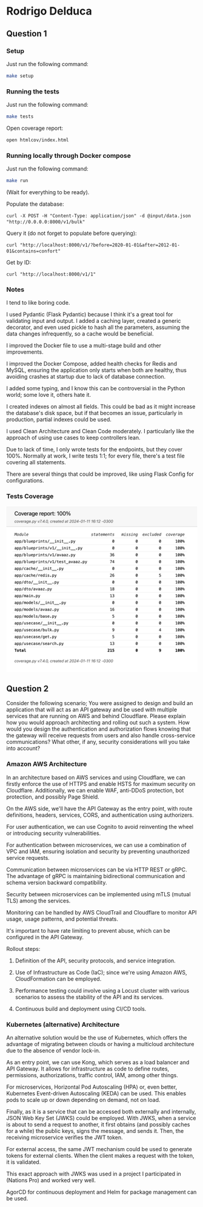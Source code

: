 # Rodrigo Delduca

## Question 1

### Setup

Just run the following command:

```bash
make setup
```

### Running the tests

Just run the following command:

```bash
make tests
```

Open coverage report:

```bash
open htmlcov/index.html
```

### Running locally through Docker compose

Just run the following command:

```bash
make run
```

(Wait for everything to be ready).

Populate the database:

```shell
curl -X POST -H "Content-Type: application/json" -d @input/data.json "http://0.0.0.0:8000/v1/bulk"
```

Query it (do not forget to populate before querying):

```shell
curl "http://localhost:8000/v1/?before=2020-01-01&after=2012-01-01&contains=confort"
```

Get by ID:

```shell
curl "http://localhost:8000/v1/1"
```

### Notes

I tend to like boring code.

I used Pydantic (Flask Pydantic) because I think it's a great tool for validating input and output. I added a caching layer, created a generic decorator, and even used pickle to hash all the parameters, assuming the data changes infrequently, so a cache would be beneficial.

I improved the Docker file to use a multi-stage build and other improvements.

I improved the Docker Compose, added health checks for Redis and MySQL, ensuring the application only starts when both are healthy, thus avoiding crashes at startup due to lack of database connection.

I added some typing, and I know this can be controversial in the Python world; some love it, others hate it.

I created indexes on almost all fields. This could be bad as it might increase the database's disk space, but if that becomes an issue, particularly in production, partial indexes could be used.

I used Clean Architecture and Clean Code moderately. I particularly like the approach of using use cases to keep controllers lean.

Due to lack of time, I only wrote tests for the endpoints, but they cover 100%. Normally at work, I write tests 1:1; for every file, there's a test file covering all statements.

There are several things that could be improved, like using Flask Config for configurations.

### Tests Coverage

![Tests coverage](./coverage.png)

## Question 2

Consider the following scenario; You were assigned to design and build an application that will act as an API gateway and be used with multiple services that are running on AWS and behind Cloudflare. Please explain how you would approach architecting and rolling out such a system. How would you design the authentication and authorization flows knowing that the gateway will receive requests from users and also handle cross-service communications? What other, if any, security considerations will you take into account?

### Amazon AWS Architecture

In an architecture based on AWS services and using Cloudflare, we can firstly enforce the use of HTTPS and enable HSTS for maximum security on Cloudflare. Additionally, we can enable WAF, anti-DDoS protection, bot protection, and possibly Page Shield.

On the AWS side, we'll have the API Gateway as the entry point, with route definitions, headers, services, CORS, and authentication using authorizers.

For user authentication, we can use Cognito to avoid reinventing the wheel or introducing security vulnerabilities.

For authentication between microservices, we can use a combination of VPC and IAM, ensuring isolation and security by preventing unauthorized service requests.

Communication between microservices can be via HTTP REST or gRPC. The advantage of gRPC is maintaining bidirectional communication and schema version backward compatibility.

Security between microservices can be implemented using mTLS (mutual TLS) among the services.

Monitoring can be handled by AWS CloudTrail and Cloudflare to monitor API usage, usage patterns, and potential threats.

It's important to have rate limiting to prevent abuse, which can be configured in the API Gateway.

Rollout steps:

1. Definition of the API, security protocols, and service integration.

2. Use of Infrastructure as Code (IaC); since we're using Amazon AWS, CloudFormation can be employed.

3. Performance testing could involve using a Locust cluster with various scenarios to assess the stability of the API and its services.

4. Continuous build and deployment using CI/CD tools.

### Kubernetes (alternative) Architecture

An alternative solution would be the use of Kubernetes, which offers the advantage of migrating between clouds or having a multicloud architecture due to the absence of vendor lock-in.

As an entry point, we can use Kong, which serves as a load balancer and API Gateway. It allows for infrastructure as code to define routes, permissions, authorizations, traffic control, IAM, among other things.

For microservices, Horizontal Pod Autoscaling (HPA) or, even better, Kubernetes Event-driven Autoscaling (KEDA) can be used. This enables pods to scale up or down depending on demand, not on load.

Finally, as it is a service that can be accessed both externally and internally, JSON Web Key Set (JWKS) could be employed. With JWKS, when a service is about to send a request to another, it first obtains (and possibly caches for a while) the public keys, signs the message, and sends it. Then, the receiving microservice verifies the JWT token.

For external access, the same JWT mechanism could be used to generate tokens for external clients. When the client makes a request with the token, it is validated.

This exact approach with JWKS was used in a project I participated in (Nations Pro) and worked very well.

AgorCD for continuous deployment and Helm for package management can be used.

